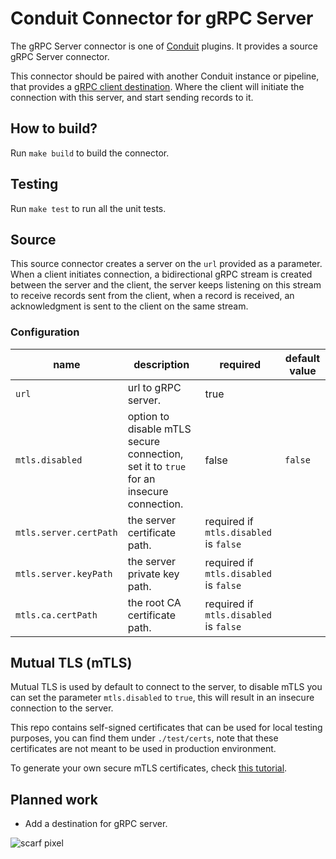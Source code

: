 # Conduit Connector for gRPC Server
The gRPC Server connector is one of [Conduit](https://conduit.io) plugins. It provides a source gRPC Server connector.

This connector should be paired with another Conduit instance or pipeline, that provides a
[gRPC client destination](https://github.com/conduitio-labs/conduit-connector-grpc-client). Where the client will initiate
the connection with this server, and start sending records to it.

## How to build?
Run `make build` to build the connector.

## Testing
Run `make test` to run all the unit tests.

## Source
This source connector creates a server on the `url` provided as a parameter. When a client initiates connection, a
bidirectional gRPC stream is created between the server and the client, the server keeps listening on this stream to
receive records sent from the client, when a record is received, an acknowledgment is sent to the client on the same
stream.

### Configuration

| name                   | description                                                                            | required                               | default value |
|------------------------|----------------------------------------------------------------------------------------|----------------------------------------|---------------|
| `url`                  | url to gRPC server.                                                                    | true                                   |               |
| `mtls.disabled`        | option to disable mTLS secure connection, set it to `true` for an insecure connection. | false                                  | `false`       |
| `mtls.server.certPath` | the server certificate path.                                                           | required if `mtls.disabled` is `false` |               |
| `mtls.server.keyPath`  | the server private key path.                                                           | required if `mtls.disabled` is `false` |               |
| `mtls.ca.certPath`     | the root CA certificate path.                                                          | required if `mtls.disabled` is `false` |               |

## Mutual TLS (mTLS)
Mutual TLS is used by default to connect to the server, to disable mTLS you can set the parameter `mtls.disabled`
to `true`, this will result in an insecure connection to the server.

This repo contains self-signed certificates that can be used for local testing purposes, you can find them
under `./test/certs`, note that these certificates are not meant to be used in production environment.

To generate your own secure mTLS certificates, check
[this tutorial](https://medium.com/weekly-webtips/how-to-generate-keys-for-mutual-tls-authentication-a90f53bcec64).

## Planned work
- Add a destination for gRPC server. 

![scarf pixel](https://static.scarf.sh/a.png?x-pxid=fdabe747-b944-4ab3-a349-b8d3e2f2e19c)